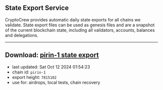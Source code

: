 ## State Export Service
CryptoCrew provides automatic daily state exports for all chains we validate. State export files can be used as genesis files and are a snapshot of the current blockchain state, including all validators, accounts, balances and delegations.

---
**Download: [pirin-1 state export](https://dl-eu2.ccvalidators.com/SERVICE/nolus/pirin-1_export_7815102.json)**
---

- last updated: Sat Oct 12 2024 01:54:23
- chain id: `pirin-1`
- export height: `7815102`
- use for: airdrops, local tests, chain recovery

